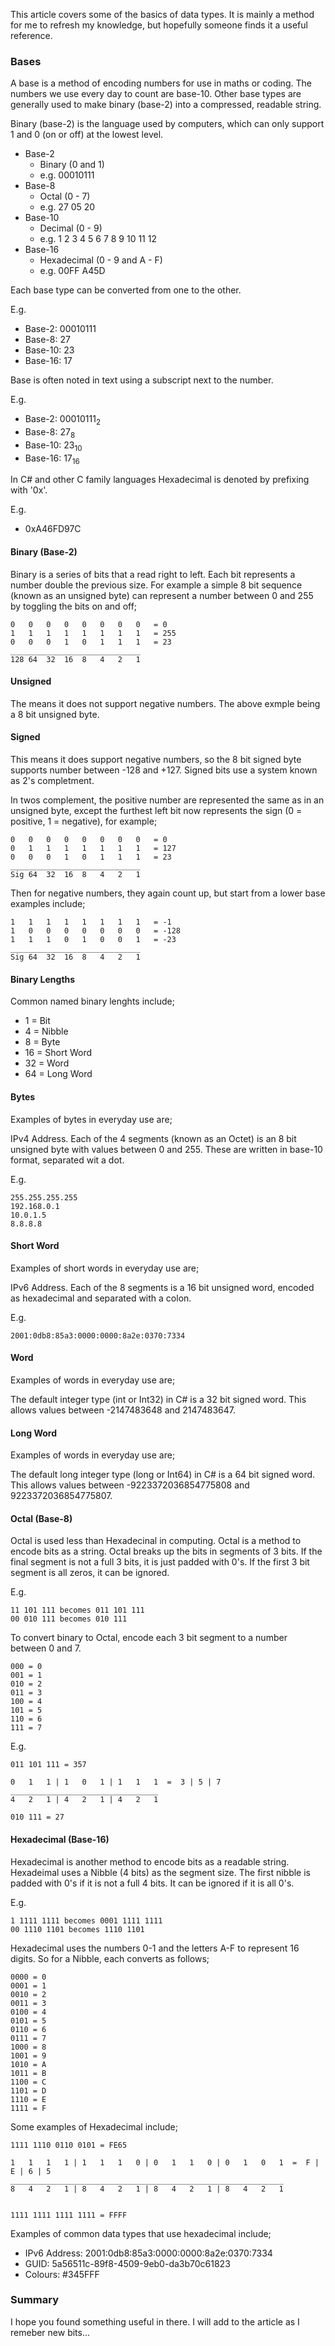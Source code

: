 This article covers some of the basics of data types. It is mainly a method for me to refresh my knowledge, but hopefully someone finds it a useful reference.

### Bases

A base is a method of encoding numbers for use in maths or coding. The numbers we use every day to count are base-10. Other base types are generally used to make binary (base-2) into a compressed, readable string.

Binary (base-2) is the language used by computers, which can only support 1 and 0 (on or off) at the lowest level.

- Base-2
  - Binary (0 and 1)
  - e.g. 00010111
- Base-8
  - Octal (0 - 7)
  - e.g. 27 05 20
- Base-10
  - Decimal (0 - 9)
  - e.g. 1 2 3 4 5 6 7 8 9 10 11 12
- Base-16
  - Hexadecimal (0 - 9 and A - F)
  - e.g. 00FF A45D

Each base type can be converted from one to the other.

E.g.

- Base-2: 00010111
- Base-8: 27
- Base-10: 23
- Base-16: 17

Base is often noted in text using a subscript next to the number.

E.g.

- Base-2: 00010111<sub>2</sub>
- Base-8: 27<sub>8</sub>
- Base-10: 23<sub>10</sub>
- Base-16: 17<sub>16</sub>

In C# and other C family languages Hexadecimal is denoted by prefixing with '0x'. 

E.g.

- 0xA46FD97C

#### Binary (Base-2)

Binary is a series of bits that a read right to left. Each bit represents a number double the previous size. For example a simple 8 bit sequence (known as an unsigned byte) can represent a number between 0 and 255 by toggling the bits on and off;

```
0   0   0   0   0   0   0   0   = 0
1   1   1   1   1   1   1   1   = 255
0   0   0   1   0   1   1   1   = 23
_____________________________
128 64  32  16  8   4   2   1
```

#### Unsigned

The means it does not support negative numbers. The above exmple being a 8 bit unsigned byte.

#### Signed

This means it does support negative numbers, so the 8 bit signed byte supports number between -128 and +127. Signed bits use a system known as 2's completment.

In twos complement, the positive number are represented the same as in an unsigned byte, except the furthest left bit now represents the sign (0 = positive, 1 = negative), for example;

```
0   0   0   0   0   0   0   0   = 0
0   1   1   1   1   1   1   1   = 127
0   0   0   1   0   1   1   1   = 23
_____________________________
Sig 64  32  16  8   4   2   1
```

Then for negative numbers, they again count up, but start from a lower base examples include;

```
1   1   1   1   1   1   1   1   = -1
1   0   0   0   0   0   0   0   = -128
1   1   1   0   1   0   0   1   = -23
_____________________________
Sig 64  32  16  8   4   2   1
```

#### Binary Lengths

Common named binary lenghts include;

- 1 = Bit
- 4 = Nibble
- 8 = Byte
- 16 = Short Word
- 32 = Word
- 64 = Long Word

#### Bytes

Examples of bytes in everyday use are;

IPv4 Address. Each of the 4 segments (known as an Octet) is an 8 bit unsigned byte with values between 0 and 255. These are written in base-10 format, separated wit a dot.

E.g.

```
255.255.255.255
192.168.0.1
10.0.1.5
8.8.8.8
```

#### Short Word

Examples of short words in everyday use are;

IPv6 Address. Each of the 8 segments is a 16 bit unsigned word, encoded as hexadecimal and separated with a colon.

E.g. 

```
2001:0db8:85a3:0000:0000:8a2e:0370:7334
```


#### Word

Examples of words in everyday use are;

The default integer type (int or Int32) in C# is a 32 bit signed word. This allows values between -2147483648 and 2147483647.

#### Long Word

Examples of words in everyday use are;

The default long integer type (long or Int64) in C# is a 64 bit signed word. This allows values between -9223372036854775808 and 9223372036854775807.


#### Octal (Base-8)

Octal is used less than Hexadecinal in computing. Octal is a method to encode bits as a string. Octal breaks up the bits in segments of 3 bits. If the final segment is not a full 3 bits, it is just padded with 0's. If the first 3 bit segment is all zeros, it can be ignored.

E.g.

```
11 101 111 becomes 011 101 111
00 010 111 becomes 010 111
```

To convert binary to Octal, encode each 3 bit segment to a number between 0 and 7. 

```
000 = 0
001 = 1
010 = 2
011 = 3
100 = 4
101 = 5
110 = 6
111 = 7
```

E.g. 

```
011 101 111 = 357

0   1   1 | 1   0   1 | 1   1   1  =  3 | 5 | 7
_________________________________
4   2   1 | 4   2   1 | 4   2   1

010 111 = 27
```

#### Hexadecimal (Base-16)

Hexadecimal is another method to encode bits as a readable string. Hexadeimal uses a Nibble (4 bits) as the segment size. The first nibble is padded with 0's if it is not a full 4 bits. It can be ignored if it is all 0's.

E.g. 

```
1 1111 1111 becomes 0001 1111 1111
00 1110 1101 becomes 1110 1101
```

Hexadecimal uses the numbers 0-1 and the letters A-F to represent 16 digits. So for a Nibble, each converts as follows;

```
0000 = 0
0001 = 1
0010 = 2
0011 = 3
0100 = 4
0101 = 5
0110 = 6
0111 = 7
1000 = 8
1001 = 9
1010 = A
1011 = B
1100 = C
1101 = D
1110 = E
1111 = F
```

Some examples of Hexadecimal include;

```
1111 1110 0110 0101 = FE65

1   1   1   1 | 1   1   1   0 | 0   1   1   0 | 0   1   0   1  =  F | E | 6 | 5
_____________________________________________________________
8   4   2   1 | 8   4   2   1 | 8   4   2   1 | 8   4   2   1 


1111 1111 1111 1111 = FFFF
```

Examples of common data types that use hexadecimal include;

- IPv6 Address: 2001:0db8:85a3:0000:0000:8a2e:0370:7334
- GUID: 5a56511c-89f8-4509-9eb0-da3b70c61823
- Colours: #345FFF

### Summary

I hope you found something useful in there. I will add to the article as I remeber new bits...

